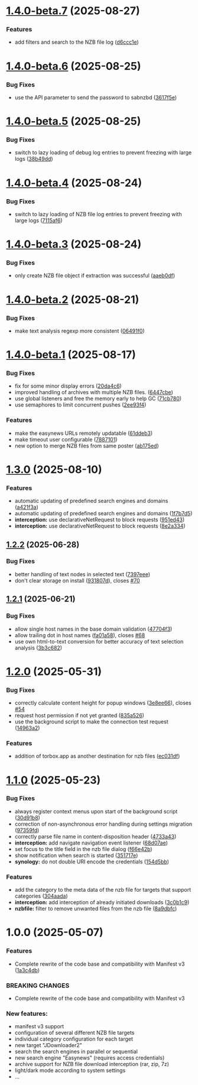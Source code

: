 # [1.4.0-beta.7](https://github.com/Tensai75/NZBDonkey/compare/v1.4.0-beta.6...v1.4.0-beta.7) (2025-08-27)


### Features

* add filters and search to the NZB file log ([d6ccc1e](https://github.com/Tensai75/NZBDonkey/commit/d6ccc1efb38e9af743fd018a9538747f3b21c61e))

# [1.4.0-beta.6](https://github.com/Tensai75/NZBDonkey/compare/v1.4.0-beta.5...v1.4.0-beta.6) (2025-08-25)


### Bug Fixes

* use the API parameter to send the password to sabnzbd ([3617f5e](https://github.com/Tensai75/NZBDonkey/commit/3617f5ebff293af259bcad70717b91c821952b0e))

# [1.4.0-beta.5](https://github.com/Tensai75/NZBDonkey/compare/v1.4.0-beta.4...v1.4.0-beta.5) (2025-08-25)


### Bug Fixes

* switch to lazy loading of debug log entries to prevent freezing with large logs ([38b49dd](https://github.com/Tensai75/NZBDonkey/commit/38b49dd8a98c58561ee1bc0809bb206a27cb7e65))

# [1.4.0-beta.4](https://github.com/Tensai75/NZBDonkey/compare/v1.4.0-beta.3...v1.4.0-beta.4) (2025-08-24)


### Bug Fixes

* switch to lazy loading of NZB file log entries to prevent freezing with large logs ([7115af6](https://github.com/Tensai75/NZBDonkey/commit/7115af69b6bedd9fe348dba86f1bb3f6e04af609))

# [1.4.0-beta.3](https://github.com/Tensai75/NZBDonkey/compare/v1.4.0-beta.2...v1.4.0-beta.3) (2025-08-24)


### Bug Fixes

* only create NZB file object if extraction was successful ([aaeb0df](https://github.com/Tensai75/NZBDonkey/commit/aaeb0df71507e4d4d4144c69ff76ec9346c29b4d))

# [1.4.0-beta.2](https://github.com/Tensai75/NZBDonkey/compare/v1.4.0-beta.1...v1.4.0-beta.2) (2025-08-21)


### Bug Fixes

* make text analysis regexp more consistent ([06491f0](https://github.com/Tensai75/NZBDonkey/commit/06491f02dda0ba6dd95e4cde4932b37d573d13c3))

# [1.4.0-beta.1](https://github.com/Tensai75/NZBDonkey/compare/v1.3.0...v1.4.0-beta.1) (2025-08-17)


### Bug Fixes

* fix for some minor display errors ([20da4c6](https://github.com/Tensai75/NZBDonkey/commit/20da4c6916105f3056c8d5b077452a9ecc84c73e))
* improved handling of archives with multiple NZB files. ([6447cbe](https://github.com/Tensai75/NZBDonkey/commit/6447cbefdc1de610c64e31fba8f4c8a8f1b62b44))
* use global listeners and free the memory early to help GC ([71cb780](https://github.com/Tensai75/NZBDonkey/commit/71cb780a595671a53386a0229ff194635cb016eb))
* use semaphores to limit concurrent pushes ([2ee93f4](https://github.com/Tensai75/NZBDonkey/commit/2ee93f49b30f08c13be323d0d0800447b61faebb))


### Features

* make the easynews URLs remotely updatable ([61ddeb3](https://github.com/Tensai75/NZBDonkey/commit/61ddeb3160b4ffff18d42ce0fe18a662200569b1))
* make timeout user configurable ([7887101](https://github.com/Tensai75/NZBDonkey/commit/7887101eb7c20f7e0dc7a9cc4970907f9d5882fa))
* new option to merge NZB files from same poster ([ab175ed](https://github.com/Tensai75/NZBDonkey/commit/ab175ed10395e53fca13cd2aa1c9786d2fd13e03))

# [1.3.0](https://github.com/Tensai75/NZBDonkey/compare/v1.2.2...v1.3.0) (2025-08-10)


### Features

* automatic updating of predefined search engines and domains ([a421f3a](https://github.com/Tensai75/NZBDonkey/commit/a421f3a56ff417c33fd52ef99124fab10b14e1e1))
* automatic updating of predefined search engines and domains ([1f7b7d5](https://github.com/Tensai75/NZBDonkey/commit/1f7b7d51cebdd26e77403624aa2f2d78fb72efc6))
* **interception:** use declarativeNetRequest to block requests ([951ed43](https://github.com/Tensai75/NZBDonkey/commit/951ed434e2cfc0dcf0229cabe9ee1d4d6a24eaa2))
* **interception:** use declarativeNetRequest to block requests ([8e2a334](https://github.com/Tensai75/NZBDonkey/commit/8e2a334265a4c307a9ee68b9d5ddbb02bacbd379))

## [1.2.2](https://github.com/Tensai75/NZBDonkey/compare/v1.2.1...v1.2.2) (2025-06-28)


### Bug Fixes

* better handling of text nodes in selected text ([7397eee](https://github.com/Tensai75/NZBDonkey/commit/7397eee762e44c33e5358f8576980fc60b0741ef))
* don't clear storage on install ([931807d](https://github.com/Tensai75/NZBDonkey/commit/931807daac900701366cc7978957af7ac0ed6b94)), closes [#70](https://github.com/Tensai75/NZBDonkey/issues/70)

## [1.2.1](https://github.com/Tensai75/NZBDonkey/compare/v1.2.0...v1.2.1) (2025-06-21)


### Bug Fixes

* allow single host names in the base domain validation ([47704f3](https://github.com/Tensai75/NZBDonkey/commit/47704f325a5f85d82e75ae6cea6ff964fb160fda))
* allow trailing dot in host names ([fa01a58](https://github.com/Tensai75/NZBDonkey/commit/fa01a588c4811723eddf31053c2f7ae0f08a5f8e)), closes [#68](https://github.com/Tensai75/NZBDonkey/issues/68)
* use own html-to-text conversion for better accuracy of text selection analysis ([3b3c682](https://github.com/Tensai75/NZBDonkey/commit/3b3c6820205243cc37d395c9dd38fcdd9aa4c6e0))

# [1.2.0](https://github.com/Tensai75/NZBDonkey/compare/v1.1.0...v1.2.0) (2025-05-31)


### Bug Fixes

* correctly calculate content height for popup windows ([3e8ee66](https://github.com/Tensai75/NZBDonkey/commit/3e8ee66122bad93d3d3f2906a5f734f20d4a28e4)), closes [#54](https://github.com/Tensai75/NZBDonkey/issues/54)
* request host permission if not yet granted ([835a526](https://github.com/Tensai75/NZBDonkey/commit/835a52666c31afae438d3fffb3b80f8b4c95a484))
* use the background script to make the connection test request ([14963a2](https://github.com/Tensai75/NZBDonkey/commit/14963a20f6078e13a0eb4a58ae50787f284c877f))


### Features

* addition of torbox.app as another destination for nzb files ([ec031df](https://github.com/Tensai75/NZBDonkey/commit/ec031df36df9fdbcfab244f8c06b7cb52e76280f))

# [1.1.0](https://github.com/Tensai75/NZBDonkey/compare/v1.0.0...v1.1.0) (2025-05-23)


### Bug Fixes

* always register context menus upon start of the background script ([30d91b8](https://github.com/Tensai75/NZBDonkey/commit/30d91b8c35aa4f3832b7ea7fbc2fbd3b32ddda76))
* correction of non-asynchronous error handling during settings migration ([97359fd](https://github.com/Tensai75/NZBDonkey/commit/97359fd93b091aea82ae2e46038096bdb4b84962))
* correctly parse file name in content-disposition header ([4733a43](https://github.com/Tensai75/NZBDonkey/commit/4733a43dfc3ebeb23783d08bb77cf2ed59640c95))
* **interception:** add navigate navigation event listener ([68d07ae](https://github.com/Tensai75/NZBDonkey/commit/68d07aef8c07f0aac27918ad846fd94a4db07c24))
* set focus to the title field in the nzb file dialog ([f66e42b](https://github.com/Tensai75/NZBDonkey/commit/f66e42b112d55d5a6fd8bdd5510c37baabed8ca0))
* show notification when search is started ([351717e](https://github.com/Tensai75/NZBDonkey/commit/351717ed0842f6124e46afd9086f4f259d40cdaf))
* **synology:** do not double URI encode the credentials ([154d5bb](https://github.com/Tensai75/NZBDonkey/commit/154d5bbe027cfc9d31bdadd01dc7b928a7eb37db))


### Features

* add the category to the meta data of the nzb file for targets that support categories ([304aada](https://github.com/Tensai75/NZBDonkey/commit/304aadaa9fb044e5526cc0f1e211f8fcd146eda8))
* **interception:** add interception of already initiated downloads ([3c0b1c9](https://github.com/Tensai75/NZBDonkey/commit/3c0b1c9a645e697d2a479cfc71fdc2b912a906dc))
* **nzbfile:** filter to remove unwanted files from the nzb file ([8a9dbfc](https://github.com/Tensai75/NZBDonkey/commit/8a9dbfcbf0ea49380a01d80434ae143db2a5f43f))


# 1.0.0 (2025-05-07)


### Features

* Complete rewrite of the code base and compatibility with Manifest v3 ([1a3c4db](https://github.com/Tensai75/NZBDonkey/commit/1a3c4db29795ec2e72d5c1f7834173ddd7e1dfec))


### BREAKING CHANGES

* Complete rewrite of the code base and compatibility with Manifest v3

### New features:
* manifest v3 support
* configuration of several different NZB file targets
* individual category configuration for each target
* new target "JDownloader2"
* search the search engines in parallel or sequential
* new search engine "Easynews" (requires access credentials)
* archive support for NZB file download interception (rar, zip, 7z)
* light/dark mode according to system settings
* ...
